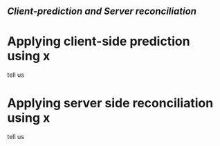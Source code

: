 ## *Client-prediction and Server reconciliation*

# Applying client-side prediction using x
tell us

# Applying server side reconciliation using x
tell us
